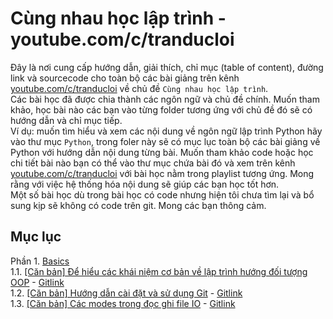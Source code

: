 # Cùng nhau học lập trình - youtube.com/c/tranducloi
Đây là nơi cung cấp hướng dẫn, giải thích, chỉ mục (table of content), đường link và sourcecode cho toàn bộ các bài giảng trên kênh [youtube.com/c/tranducloi](https://youtube.com/c/tranducloi) về chủ đề `Cùng nhau học lập trình`.  
Các bài học đã được chia thành các ngôn ngữ và chủ đề chính. Muốn tham khảo, học bài nào các bạn vào từng folder tương ứng với chủ đề đó sẽ có hướng dẫn và chỉ mục tiếp.  
Ví dụ: muốn tìm hiểu và xem các nội dung về ngôn ngữ lập trình Python hãy vào thư mục `Python`, trong foler này sẽ có mục lục toàn bộ các bài giảng về Python với hướng dẫn nội dung từng bài. Muốn tham khảo code hoặc học chi tiết bài nào bạn có thể vào thư mục chứa bài đó và xem trên kênh [youtube.com/c/tranducloi](https://youtube.com/c/tranducloi) với bài học nằm trong playlist tương ứng. Mong rằng với việc hệ thống hóa nội dung sẽ giúp các bạn học tốt hơn.  
Một số bài học dù trong bài học có code nhưng hiện tôi chưa tìm lại và bổ sung kịp sẽ không có code trên git. Mong các bạn thông cảm.
## Mục lục
Phần 1. [Basics](https://www.youtube.com/playlist?list=PLzEEDSVPTnycst5sYvACyTR0dklKZ2ITC)  
1.1. [[Căn bản] Để hiểu các khái niệm cơ bản về lập trình hướng đối tượng OOP](https://www.youtube.com/watch?v=NWGEiPXVDtk&index=2&t=0s&list=PLzEEDSVPTnycst5sYvACyTR0dklKZ2ITC) - [Gitlink]()  
1.2. [[Căn bản] Hướng dẫn cài đặt và sử dụng Git](https://www.youtube.com/watch?v=4Xtiix8uc3s&list=PLzEEDSVPTnycst5sYvACyTR0dklKZ2ITC&index=3&t=0s) - [Gitlink]()  
1.3. [[Căn bản] Các modes trong đọc ghi file IO](https://www.youtube.com/watch?v=B8UwDb9aZIk&index=4&t=0s&list=PLzEEDSVPTnycst5sYvACyTR0dklKZ2ITC) - [Gitlink]()  
